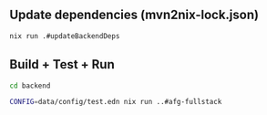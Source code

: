 ## Update dependencies (mvn2nix-lock.json)

```bash
nix run .#updateBackendDeps
```

## Build + Test + Run

```bash
cd backend

CONFIG=data/config/test.edn nix run ..#afg-fullstack
```
